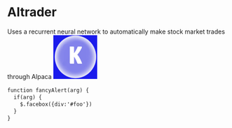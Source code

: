 # AItrader

Uses a recurrent neural network to automatically make stock market trades through Alpaca
<img src="/readme/Kara_logo.png" width="100" height="100"> 

    function fancyAlert(arg) {
      if(arg) {
        $.facebox({div:'#foo'})
      }
    }
